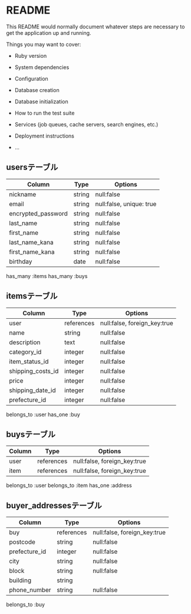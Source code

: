 # README

This README would normally document whatever steps are necessary to get the
application up and running.

Things you may want to cover:

* Ruby version

* System dependencies

* Configuration

* Database creation

* Database initialization

* How to run the test suite

* Services (job queues, cache servers, search engines, etc.)

* Deployment instructions

* ...

## usersテーブル
| Column             | Type    | Options    |
|--------------------|---------|----------- |
| nickname           | string  | null:false |
| email              | string  | null:false, unique: true |
| encrypted_password | string  | null:false |
| last_name          | string  | null:false |
| first_name         | string  | null:false |
| last_name_kana     | string  | null:false |
| first_name_kana    | string  | null:false |
| birthday           | date    | null:false |
has_many :items
has_many :buys

## itemsテーブル
| Column             | Type              | Options                      |
|--------------------|-------------------|------------------------------|
| user               | references        | null:false, foreign_key:true |
| name               | string            | null:false                   |
| description        | text              | null:false                   |
| category_id        | integer           | null:false                   |
| item_status_id     | integer           | null:false                   |
| shipping_costs_id  | integer           | null:false                   |
| price              | integer           | null:false                   |
| shipping_date_id   | integer           | null:false                   |
| prefecture_id   | integer           | null:false                   |
belongs_to :user
has_one :buy




## buysテーブル
| Column             | Type              | Options                      |
|--------------------|-------------------|------------------------------|
| user               | references        | null:false, foreign_key:true |
| item               | references        | null:false, foreign_key:true |
belongs_to :user
belongs_to :item
has_one :address


## buyer_addressesテーブル
| Column             | Type              | Options                      |
|--------------------|-------------------|------------------------------|
| buy                | references        | null:false, foreign_key:true |
| postcode           | string            | null:false                   |
| prefecture_id      | integer           | null:false                   |
| city               | string            | null:false                   |
| block              | string            | null:false                   |
| building           | string            |                              |
| phone_number       | string            | null:false                   |
belongs_to :buy

